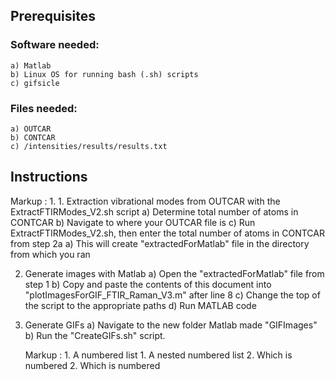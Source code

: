 ## Prerequisites
### Software needed:
    a) Matlab
    b) Linux OS for running bash (.sh) scripts
    c) gifsicle

### Files needed:
    a) OUTCAR
    b) CONTCAR
    c) /intensities/results/results.txt

## Instructions
 Markup : 1. 
              1. Extraction vibrational modes from OUTCAR with the ExtractFTIRModes_V2.sh script 
a) Determine total number of atoms in CONTCAR
b) Navigate to where your OUTCAR file is
c) Run ExtractFTIRModes_V2.sh, then enter the total number of atoms in CONTCAR from step 2a
a) This will create "extractedForMatlab" file in the directory from which you ran 

2) Generate images with Matlab
    a) Open the "extractedForMatlab" file from step 1
    b) Copy and paste the contents of this document into "plotImagesForGIF_FTIR_Raman_V3.m" after line 8
    c) Change the top of the script to the appropriate paths
    d) Run MATLAB code

3) Generate GIFs
    a) Navigate to the new folder Matlab made "GIFImages"
    b) Run the "CreateGIFs.sh" script.
    
    
    
     Markup : 1. A numbered list
              1. A nested numbered list
              2. Which is numbered
          2. Which is numbered
